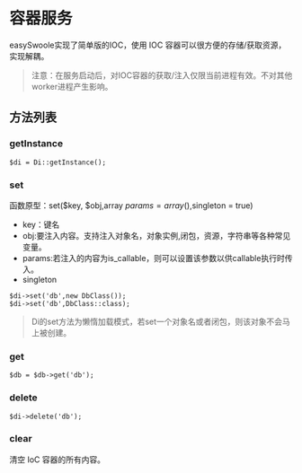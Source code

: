 # 容器服务
easySwoole实现了简单版的IOC，使用 IOC 容器可以很方便的存储/获取资源，实现解耦。
> 注意：在服务启动后，对IOC容器的获取/注入仅限当前进程有效。不对其他worker进程产生影响。

## 方法列表
### getInstance
```
$di = Di::getInstance();
```

### set
函数原型：set($key, $obj,array $params = array(),$singleton = true)
- key：键名
- obj:要注入内容。支持注入对象名，对象实例,闭包，资源，字符串等各种常见变量。
- params:若注入的内容为is_callable，则可以设置该参数以供callable执行时传入。
- singleton
```
$di->set('db',new DbClass());
$di->set('db',DbClass::class);
```

> Di的set方法为懒惰加载模式，若set一个对象名或者闭包，则该对象不会马上被创建。

### get
```
$db = $db->get('db');
```

### delete
```
$di->delete('db');
```

### clear
清空 IoC 容器的所有内容。

<script>
    var _hmt = _hmt || [];
    (function() {
        var hm = document.createElement("script");
        hm.src = "https://hm.baidu.com/hm.js?4c8d895ff3b25bddb6fa4185c8651cc3";
        var s = document.getElementsByTagName("script")[0];
        s.parentNode.insertBefore(hm, s);
    })();
</script>